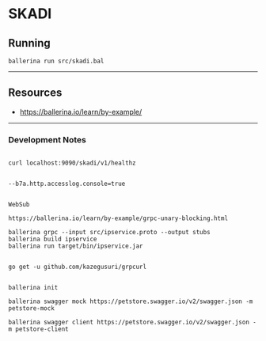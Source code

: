 # SKADI

## Running

```shell
ballerina run src/skadi.bal
```

---

## Resources
- https://ballerina.io/learn/by-example/

---

### Development Notes

```

curl localhost:9090/skadi/v1/healthz


--b7a.http.accesslog.console=true


WebSub

https://ballerina.io/learn/by-example/grpc-unary-blocking.html

ballerina grpc --input src/ipservice.proto --output stubs
ballerina build ipservice
ballerina run target/bin/ipservice.jar 


go get -u github.com/kazegusuri/grpcurl


ballerina init

ballerina swagger mock https://petstore.swagger.io/v2/swagger.json -m petstore-mock

ballerina swagger client https://petstore.swagger.io/v2/swagger.json -m petstore-client

```